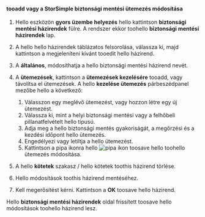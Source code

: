 
<!--author=SharS last changed: 9/15/15-->

#### <a name="tooadd-or-modify-a-storsimple-backup-schedule"></a>tooadd vagy a StorSimple biztonsági mentési ütemezés módosítása
1. Hello eszközön **gyors üzembe helyezés** hello kattintson **biztonsági mentési házirendek** fülre. A rendszer ekkor toohello **biztonsági mentési házirendek** lap.
2. A hello hello házirendek táblázatos felsorolása, válassza ki, majd kattintson a megjeleníteni kívánt tooedit hello házirend.
3. A **általános**, módosíthatja a hello biztonsági mentési házirend nevét.
4. A **ütemezések**, kattintson a **ütemezések kezelésére** tooadd, vagy távolítsa el ütemezések. A hello **kezelése ütemezés** párbeszédpanel mezőbe hello a következő:
   
   1. Válasszon egy meglévő ütemezést, vagy hozzon létre egy új ütemezést.
   2. Válassza ki, mint a helyi biztonsági mentési vagy a felhőbeli pillanatfelvételt hello típusú.
   3. Adja meg a hello biztonsági mentés gyakoriságát, a megőrzési és a kezdési időpont hello ütemezés.
   4. Engedélyezi vagy letiltja a hello ütemezést.
   5. Kattintson a pipa ikonra hello ![pipa ikon](./media/storsimple-add-modify-backup-schedule/HCS_CheckIcon-include.png) toosave hello toohello ütemezés módosítása.
5. A hello **kötetek** szakasz / hello kötetek toothis házirend törlése.
6. Hello módosítások toothis házirend mentéséhez.
7. Kell megerősítést kérni. Kattintson a **OK** toosave hello házirend.

Hello **biztonsági mentési házirendek** oldal frissített toosave hello módosítások toohello házirend lesz.

